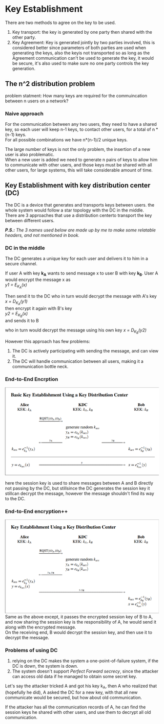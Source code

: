 # Key Establishment
There are two methods to agree on the key to be used.
1. Key transport: the key is generated by one party then shared with the other party.
2. Key Agreement: Key is generated jointly by two parties involved, this is considered better since parameters of both parties are used when generating the keys, also the keyis not transported so as long as the Agreement communication can't be used to generate the key, it would be secure, it's also used to make sure no one party controls the key generation.

## The n^2 distribution problem
problem statment: How many keys are required for the commuincation between n users on a network?

### Naive approach
For the communication between any two users, they need to have a shared key, so each user will keep n-1 keys, to contact other users, for a total of n * (n-1) keys.  
For all possible combinations we have n*(n-1)/2 unique keys.  

The large number of keys is not the only problem, the insertion of a new user is also problematic.  
When a new user is added we need to generate n pairs of keys to allow him to communicate with other users, and those keys must be shared with all other users, for large systems, this will take considerable amount of time.  


## Key Establishment with key distribution center (DC)
The DC is a device that generates and transports keys between users. the whole system would follow a star topology with the DC in the middle.  
There are 3 approaches that use a distribution centerto transport the key between different users.

***P.S.:** The 3 names used below are made up by me to make some relatable headers, and not mentioned in book.*

### DC in the middle
The DC generates a unique key for each user and delivers it to him in a secure channel.

If user A with key **k<sub>A</sub>** wants to send message x to user B with key **k<sub>B</sub>**.
User A would encrypt the message x as  
*y1 = E<sub>K<sub>A</sub></sub>(x)*  

Then send it to the DC who in turn would decrypt the message with A's key  
*x = D<sub>K<sub>A</sub></sub>(y1)*   
then encrypt it again with B's key  
*y2 = E<sub>K<sub>B</sub></sub>(x)*  
and sends it to B 

who in turn would decrypt the message using his own key 
*x = D<sub>K<sub>B</sub></sub>(y2)*   

However this approach has few problems:
1. The DC is actively participating with sending the message, and can view it.
2. The DC will handle communication between all users, making it a communication bottle neck.

### End-to-End Encrption
![end to end encryption](../images/Ch13-DC-EtoE.png)

here the session key is used to share messages between A and B directly not passing by the DC, but stillsince the DC generates the session key it stillcan decrypt the message, however the message shouldn't find its way to the DC.

### End-to-End encryption++
![end to end encryption++](../images/Ch13-DC-EtoE++.png)
Same as the above except, it passes the encrypted session key of B to A, and now sharing the session key is the responsibility of A, he would send it along with the encrypted message.  
On the receiving end, B would decrypt the session key, and then use it to decrypt the message.

### Problems of using DC
1. relying on the DC makes the system a one-point-of-failure system, if the DC is down, the system is down.
2. The system doesn't support *Perfect Forward secrecy*, since the attacker can access old data if he managed to obtain some secret key.

Let's say the attacker tricked A and got his key k<sub>A</sub>, then A who realized that (hopefully he did), A asked the DC for a new key, with that all new communicate would be secured, but how about old communication.   

If the attacker has all the communication records of A, he can find the session keys he shared with other users, and use them to decrypt all old communication.
